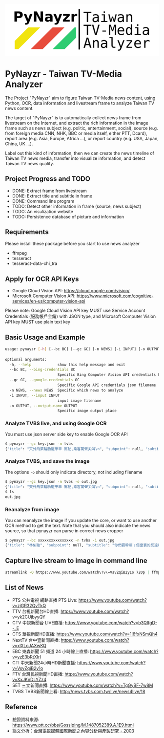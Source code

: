 ![pynayzr logo](https://github.com/pynayzr/pynayzr/blob/master/README/logo.png)

# PyNayzr - Taiwan TV-Media Analyzer

The Project "PyNayzr" aim to figure Taiwan TV-Media news content, using Python,
OCR, data information and livestream frame to analyze Taiwan TV news content.

The target of "PyNayzr" is to automatically collect news frame from livestream
on the Internet, and extract the rich information in the image frame such as
news subject (e.g. politic, entertainment, social), source (e.g. from foreign
media CNN, NHK, BBC or media itself, either PTT, Dcard),
report area (e.g. Asia, Europe, Africa ...), or report country (e.g. USA, Japan,
China, UK ...).

Label out this kind of information, then we can create the news timeline of
Taiwan TV news media, transfer into visualize information, and detect Taiwan TV
news quality.

## Project Progress and TODO

* DONE: Extract frame from livestream
* DONE: Extract title and subtitle in frame
* DONE: Command line program
* TODO: Detect other information in frame (source, news subject)
* TODO: An visulization website
* TODO: Persistence database of picture and information

## Requirements

Please install these package before you start to use news analyzer

* ffmpeg
* tesseract
* tesseract-data-chi_tra

## Apply for OCR API Keys

* Google Cloud Vision API: https://cloud.google.com/vision/
* Microsoft Computer Vision API: https://www.microsoft.com/cognitive-services/en-us/computer-vision-api

Please note: Google Cloud Vision API key MUST use Service Account Credentials
(服務帳戶金鑰) with JSON type, and Microsoft Computer Vision API key MUST use
plain text key

## Basic Usage and Example

```bash
usage: pynayzr [-h] [--bc BC] [--gc GC] [-n NEWS] [-i INPUT] [-o OUTPUT]

optional arguments:
  -h, --help            show this help message and exit
  --bc BC, --bing-credentials BC
                        Specific Bing Computer Vision API credentials key
  --gc GC, --google-credentials GC
                        Specific Google API credentials json filename
  -n NEWS, --news NEWS  Specific which news to analyze
  -i INPUT, --input INPUT
                        input image filename
  -o OUTPUT, --output-name OUTPUT
                        Specific image output place
```

### Analyze TVBS live, and using Google OCR

You must use json server side key to enable Google OCR API

```bash
$ pynayzr --gc key.json -n tvbs
{"title": "天外飛萊輪胎砸甲車 駕駛,乘客驚聲尖叫\n", "subpoint": null, "subtitle": "7天禁宰-送運松村滷味鴨賞恐缺貨衝擊\n", "type": "news", "source": null, "news": "tvbs", "timestamp": "2017-02-17 12:54:12"}
```

### Analyze TVBS, and save the image

The options `-o` should only indicate directory, not including filename

```bash
$ pynayzr --gc key.json -n tvbs -o out.jpg
{"title": "天外飛萊輪胎砸甲車 駕駛,乘客驚聲尖叫\n", "subpoint": null, "subtitle": "7天禁宰-送運松村滷味鴨賞恐缺貨衝擊\n", "type": "news", "source": null, "news": "tvbs", "timestamp": "2017-02-17 12:54:12"}
$ ls
out.jpg
```

### Reanalyze from image

You can reanalyze the image if you update the core, or want to use another OCR
method to get the text. Note that you should also indicate the news source, so
that pynayzr can parse in correct news cropper

```bash
$ pynayzr --bc xxxxxxxxxxxxxxxx -n tvbs -i out.jpg
{"title": "林佑璇", "subpoint": null, "subtitle": "你們要幹嘛﹗借皇簑的反違尋仇 店面全砸爛", "type": "news", "source": null, "news": "tvbs", "timestamp": "2017-02-17 12:58:47"}
```

## Capture live stream to image in command line

```bash
streamlink -O https://www.youtube.com/watch\?v\=VsvZqiB2y1o 720p | ffmpeg -i - -f image2 -updatefirst 1 -r 1/5 out.jpg
```

## List of News

* PTS 公共電視 網路直播 PTS Live: https://www.youtube.com/watch?v=zjGR32QyTkQ
* TTV 台視新聞台HD直播: https://www.youtube.com/watch?v=yk2CUjbyyQY
* CTV 中視新聞台 LIVE直播: https://www.youtube.com/watch?v=b3QIfgD--_E
* CTS 華視新聞HD直播: https://www.youtube.com/watch?v=1I6fxNSmQh4
* NextTV 台中壹新聞直播: https://www.youtube.com/watch?v=xlXLoJAXwKQ
* EBC 東森新聞 51 頻道 24 小時線上直播: https://www.youtube.com/watch?v=yzE3bRtXIrI
* CTI 中天新聞24小時HD新聞直播: https://www.youtube.com/watch?v=VsvZqiB2y1o
* FTV 台灣民視新聞HD直播: https://www.youtube.com/watch?v=XxJKnDLYZz4
* SET 三立新聞直播: https://www.youtube.com/watch?v=TgGyBF-7w8M
* TVBS TVBS新聞線上看: http://news.tvbs.com.tw/live/news4live/18


## Reference

* 驗證資料來源: https://www.ptt.cc/bbs/Gossiping/M.1487052389.A.1E9.html
* 論文分析：[台灣電視媒體國際新聞之內容分析與產製研究 - 2003](http://www.comm.fju.edu.tw/journal/sites/default/files/data/mc01001.pdf)
